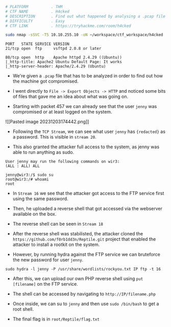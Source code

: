 ```bash
# PLATFORM          . THM
# CTF NAME          . H4cked
# DESCRIPTION       . Find out what happened by analysing a .pcap file and hack your way back into the machine
# DIFFICULTY        . Easy
# CTF LINK          . https://tryhackme.com/room/h4cked
```

```bash
sudo nmap -sSVC -T5 10.10.255.10 -oN ~/workspace/ctf_workspace/h4cked
```

```
PORT   STATE SERVICE VERSION
21/tcp open  ftp     vsftpd 2.0.8 or later

80/tcp open  http    Apache httpd 2.4.29 ((Ubuntu))
|_http-title: Apache2 Ubuntu Default Page: It works
|_http-server-header: Apache/2.4.29 (Ubuntu)
```

- We're given a `.pcap` file that has to be analyzed in order to find out how the machine got compromised. 

- I went directly to `File -> Export Objects -> HTTP` and noticed some bits of files that gave me an idea about what was going on.

- Starting with packet 457 we can already see that the user `jenny` was compromised or at least logged on the system.

![[Pasted image 20231203174442.png]]

- Following the `TCP Stream`, we can see what user `jenny` has `{redacted}` as a password. This is visible in `stream 20`. 

- This also granted the attacker full access to the system, as jenny was able to run anything as sudo.

```
User jenny may run the following commands on wir3:
(ALL : ALL) ALL

jenny@wir3:/$ sudo su
root@wir3:/# whoami
root
```

- In `Stream 16` we see that the attacker got access to the FTP service first using the same password. 

- Then, he uploaded a reverse shell that got accessed via the webserver available on the box.

- The reverse shell can be seen in `Stream 18`

- After the reverse shell was stabilisted, the attacker cloned the `https://github.com/f0rb1dd3n/Reptile.git` project that enabled the attacker to install a rootkit on the system.

- However, by running hydra against the FTP service we can bruteforce the new password for user `jenny`.

```
sudo hydra -l jenny -P /usr/share/wordlists/rockyou.txt IP ftp -t 16
```

- After this, we can upload our own PHP reverse shell using `put [filename]` on the FTP service.

- The shell can be accessed by navigating to `http://IP/filename.php`

- Once inside, we can su to `jenny`  and then use `sudo /bin/bash` to get a root shell.

- The final flag is in `root/Reptile/flag.txt`



